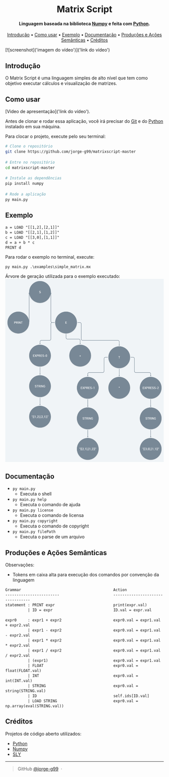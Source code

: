 <h1 align="center">
  Matrix Script
</h1>

<h4 align="center">Linguagem baseada na biblioteca <a href="https://numpy.org">Numpy</a> e feita com <a href="https://www.python.org/">Python</a>.</h4>

<p align="center">
  <a href="#introdução">Introdução</a> •
  <a href="#como-usar">Como usar</a> •
  <a href="#exemplo">Exemplo</a> •
  <a href="#documentação">Documentação</a> •
  <a href="#produções-e-ações-semânticas">Produções e Ações Semânticas</a> •
  <a href="#créditos">Créditos</a>
</p>

[![screenshot]('imagem do vídeo')]('link do vídeo')

## Introdução
O Matrix Script é uma linguagem simples de alto nível que tem como objetivo executar cálculos e visualização de matrizes.

## Como usar

[Video de apresentação]('link do vídeo').

Antes de clonar e rodar essa aplicação, você irá precisar do [Git](https://git-scm.com) e do [Python](https://www.python.org/) instalado em sua máquina. 

Para clocar o projeto, execute pelo seu terminal:

```bash
# Clone o repositório
git clone https://github.com/jorge-g99/matrixscript-master

# Entre no repositório
cd matrixscript-master

# Instale as dependências
pip install numpy

# Rode a aplicação
py main.py
```

## Exemplo
```
a = LOAD "[[1,2],[2,1]]"
b = LOAD "[[2,1],[1,2]]"
c = LOAD "[[3,0],[1,1]]"
d = a + b * c
PRINT d
```

Para rodar o exemplo no terminal, execute:
```
py main.py .\examples\simple_matrix.mx
```

Árvore de geração utilizada para o exemplo executado:
![arvore](https://raw.githubusercontent.com/jorge-g99/matrixscript-master/master/img/simple_matrix.png)

## Documentação

- ``py main.py``
  - Executa o shell
- ``py main.py help``
  - Executa o comando de ajuda
- ``py main.py license``
  - Executa o comando de licensa
- ``py main.py copyright``
  - Executa o comando de copyright
- ``py main.py filePath``
  - Executa o parse de um arquivo

## Produções e Ações Semânticas

Observações:
- Tokens em caixa alta para execução dos comandos por convenção da linguagem
```bnf
Grammar                                         Action
------------------------                        ---------------------------------
statement : PRINT expr                          print(expr.val)
          | ID = expr                           ID.val = expr.val

expr0     : expr1 + expr2                       expr0.val = expr1.val + expr2.val
          | expr1 - expr2                       expr0.val = expr1.val - expr2.val
          | expr1 * expr2                       expr0.val = expr1.val * expr2.val
          | expr1 / expr2                       expr0.val = expr1.val / expr2.val
          | (expr1)                             expr0.val = expr1.val
          | FLOAT                               expr0.val = float(FLOAT.val)
          | INT                                 expr0.val = int(INT.val)
          | STRING                              expr0.val = string(STRING.val)
          | ID                                  self.ids[ID.val]
          | LOAD STRING                         expr0.val = np.array(eval(STRING.val))
```

## Créditos

Projetos de código aberto utilizados:

- [Python](https://www.python.org/)
- [Numpy](https://numpy.org/)
- [SLY](https://github.com/dabeaz/sly)

---
> GitHub [@jorge-g99](https://github.com/jorge-g99) &nbsp;&middot;&nbsp;